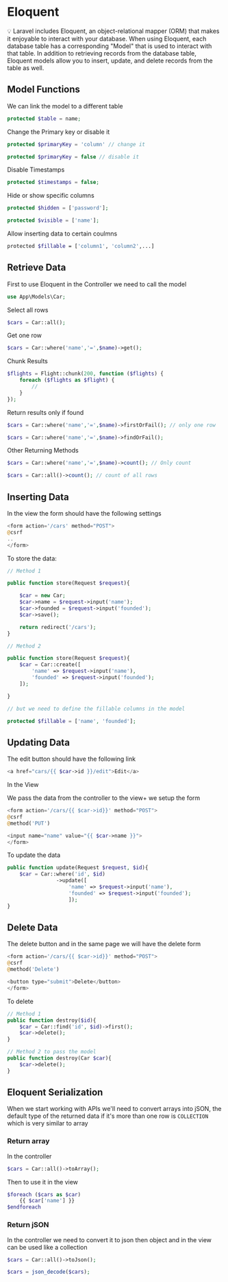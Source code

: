 # Eloquent

<aside>
💡 Laravel includes Eloquent, an object-relational mapper (ORM) that makes it enjoyable to interact with your database. When using Eloquent, each database table has a corresponding "Model" that is used to interact with that table. In addition to retrieving records from the database table, Eloquent models allow you to insert, update, and delete records from the table as well.

</aside>

## Model Functions

We can link the model to a different table

```php
protected $table = name;
```

Change the Primary key or disable it

```php
protected $primaryKey = 'column' // change it

protected $primaryKey = false // disable it

```

Disable Timestamps

```php
protected $timestamps = false;
```

Hide or show specific columns

```php
protected $hidden = ['password'];

protected $visible = ['name'];
```

Allow inserting data to certain coulmns

```bash
protected $fillable = ['column1', 'column2',...]
```

## Retrieve Data

First to use Eloquent in the Controller we need to call the model

```php
use App\Models\Car;
```

Select all rows

```php
$cars = Car::all();
```

Get one row

```php
$cars = Car::where('name','=',$name)->get();
```

Chunk Results

```php
$flights = Flight::chunk(200, function ($flights) {
    foreach ($flights as $flight) {
        //
    }
});
```

Return results only if found

```php
$cars = Car::where('name','=',$name)->firstOrFail(); // only one row

$cars = Car::where('name','=',$name)->findOrFail();
```

Other Returning Methods

```php
$cars = Car::where('name','=',$name)->count(); // Only count

$cars = Car::all()->count(); // count of all rows
```

## Inserting Data

In the view the form should have the following settings

```php
<form action='/cars' method="POST">
@csrf
..
</form>
```

To store the data:

```php
// Method 1

public function store(Request $request){

	$car = new Car;
	$car->name = $request->input('name');
	$car->founded = $request->input('founded');
	$car->save();

	return redirect('/cars');
}

// Method 2

public function store(Request $request){
	$car = Car::create([
		'name' => $request->input('name'),
		'founded' => $request->input('founded');
	]);

}

// but we need to define the fillable columns in the model

protected $fillable = ['name', 'founded'];
```

## Updating Data

The edit button should have the following link

```php
<a href="cars/{{ $car->id }}/edit">Edit</a>
```

In the View

We pass the data from the controller to the view+ we setup the form

```php
<form action='/cars/{{ $car->id}}' method="POST">
@csrf
@method('PUT')

<input name="name" value="{{ $car->name }}">
</form>
```

To update the data

```php
public function update(Request $request, $id){
	$car = Car::where('id', $id)
				->update([
					'name' => $request->input('name'),
					'founded' => $request->input('founded');
					]);
}
```

## Delete Data

The delete button and in the same page we will have the delete form

```php
<form action='/cars/{{ $car->id}}' method="POST">
@csrf
@method('Delete')

<button type="submit">Delete</button>
</form>
```

To delete

```php
// Method 1
public function destroy($id){
	$car = Car::find('id', $id)->first();
	$car->delete();
}

// Method 2 to pass the model
public function destroy(Car $car){
	$car->delete();
}
```

## Eloquent Serialization

When we start working with APIs we'll need to convert arrays into jSON, the default type of the returned data if it's more than one row is `COLLECTION` which is very similar to array

### Return array

In the controller

```php
$cars = Car::all()->toArray();
```

Then to use it in the view

```php
$foreach ($cars as $car)
	{{ $car['name'] }}
$endforeach
```

### Return jSON

In the controller we need to convert it to json then object and in the view can be used like a collection

```php
$cars = Car::all()->toJson();

$cars = json_decode($cars);
```